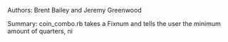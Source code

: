 Authors: Brent Bailey and Jeremy Greenwood

Summary: coin_combo.rb takes a Fixnum and tells the user the minimum amount of quarters, ni